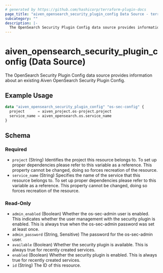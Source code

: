 ```yaml
---
# generated by https://github.com/hashicorp/terraform-plugin-docs
page_title: "aiven_opensearch_security_plugin_config Data Source - terraform-provider-aiven"
subcategory: ""
description: |-
  The OpenSearch Security Plugin Config data source provides information about an existing Aiven OpenSearch Security Plugin Config.
---
```


# aiven_opensearch_security_plugin_config (Data Source)

The OpenSearch Security Plugin Config data source provides information about an existing Aiven OpenSearch Security Plugin Config.

## Example Usage

```terraform
data "aiven_opensearch_security_plugin_config" "os-sec-config" {
  project      = aiven_project.os-project.project
  service_name = aiven_opensearch.os.service_name
}
```

<!-- schema generated by tfplugindocs -->
## Schema

### Required

- `project` (String) Identifies the project this resource belongs to. To set up proper dependencies please refer to this variable as a reference. This property cannot be changed, doing so forces recreation of the resource.
- `service_name` (String) Specifies the name of the service that this resource belongs to. To set up proper dependencies please refer to this variable as a reference. This property cannot be changed, doing so forces recreation of the resource.

### Read-Only

- `admin_enabled` (Boolean) Whether the os-sec-admin user is enabled. This indicates whether the user management with the security plugin is enabled. This is always true when the os-sec-admin password was set at least once.
- `admin_password` (String, Sensitive) The password for the os-sec-admin user.
- `available` (Boolean) Whether the security plugin is available. This is always true for recently created services.
- `enabled` (Boolean) Whether the security plugin is enabled. This is always true for recently created services.
- `id` (String) The ID of this resource.
